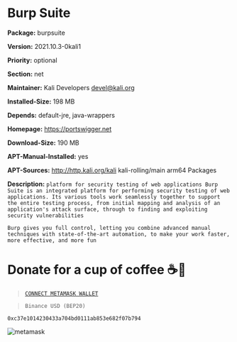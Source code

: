 # Burp Suite

__Package:__ burpsuite

__Version:__ 2021.10.3-0kali1

__Priority:__ optional

__Section:__ net

__Maintainer:__ Kali Developers <devel@kali.org>

__Installed-Size:__ 198 MB

__Depends:__ default-jre, java-wrappers

__Homepage:__ https://portswigger.net

__Download-Size:__ 190 MB

__APT-Manual-Installed:__ yes

__APT-Sources:__ http://http.kali.org/kali kali-rolling/main arm64 Packages

__Description:__ `platform for security testing of web applications
 Burp Suite is an integrated platform for performing security
 testing of web applications. Its various tools work seamlessly
 together to support the entire testing process, from initial
 mapping and analysis of an application's attack surface,
 through to finding and exploiting security vulnerabilities`

 `Burp gives you full control, letting you combine advanced
 manual techniques with state-of-the-art automation, to make
 your work faster, more effective, and more fun`

# Donate for a cup of coffee ☕🥯

>[`CONNECT METAMASK WALLET`](https://metamask.io/)

>`Binance USD (BEP20)`

```
0xc37e1014230433a704bd0111ab853e682f07b794
```

![metamask](https://i.ibb.co/fMLqkcm/metamask.png)



